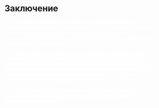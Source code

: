 # Заключение

<h4 style="color: white; text-indent: 25px;">Результатом работы является веб-сервис «Библиотека», 
включающий серверную и клиентскую часть. Он позволяет 
хранить информацию о книгах и читателях, а также 
предоставляет пользовательский интерфейс для поиска по 
каталогу и выдачи или возврата книг в библиотеку.</h4>

<h4 style="color: white; text-indent: 25px;">В ходе работы был изучен и освоен функционал Django REST 
Framework, а также библиотек djoser и django-filter. При 
создании клиентской части были изучены и использованы 
возможности Vue.js (Vuetify). Было освоено средство 
контейнеризации и оркестрации Docker и подключена база 
данных PostgreSQL. При создании документации был 
использован сервис MkDocs.</h4>

<h4 style="color: white; text-indent: 25px;">Для работы с базой данных были использованы знания и 
навыки, полученные при изучении дисциплины «Проектирование 
и реализация баз данных».</h4>
